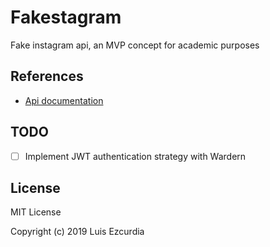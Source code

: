 # Fakestagram

Fake instagram api, an MVP concept for academic purposes

## References
- [Api documentation](https://fakestagram.docs.stoplight.io)

## TODO

- [ ] Implement JWT authentication strategy with Wardern

## License

MIT License

Copyright (c) 2019 Luis Ezcurdia

